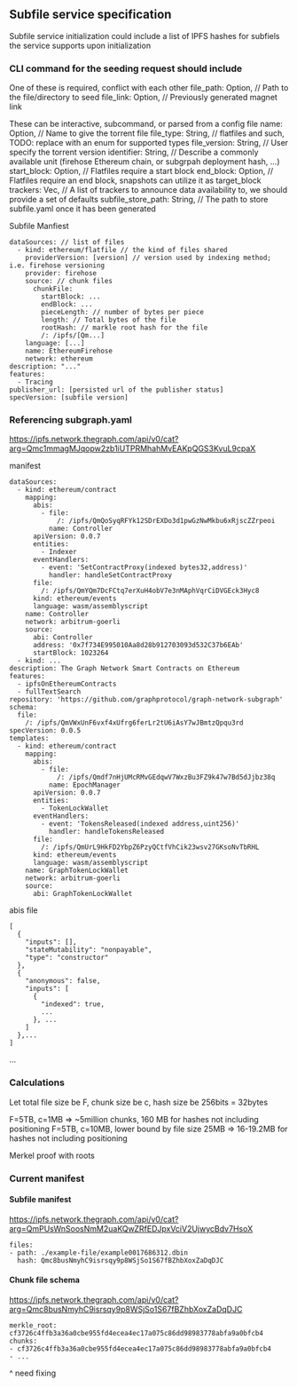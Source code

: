## Subfile service specification 

Subfile service initialization could include a list of IPFS hashes for subfiels the service supports upon initialization

### CLI command for the seeding request should include 

One of these is required, conflict with each other
file_path: Option<String>,   // Path to the file/directory to seed
file_link: Option<String>,   // Previously generated magnet link

These can be interactive, subcommand, or parsed from a config file
name: Option<String>,        // Name to give the torrent file
file_type: String,           // flatfiles and such, TODO: replace with an enum for supported types
file_version: String,        // User specify the torrent version
identifier: String,          // Describe a commonly available unit (firehose Ethereum chain, or subgrpah deployment hash, ...)
start_block: Option<u64>,    // Flatfiles require a start block
end_block: Option<u64>,      // Flatfiles require an end block, snapshots can utilize it as target_block
trackers: Vec<String>, // A list of trackers to announce data availability to, we should provide a set of defaults
subfile_store_path: String, // The path to store subfile.yaml once it has been generated


Subfile Manfiest 
```
dataSources: // list of files
  - kind: ethereum/flatfile // the kind of files shared
    providerVersion: [version] // version used by indexing method; i.e. firehose versioning
    provider: firehose
    source: // chunk files
      chunkFile: 
        startBlock: ...
        endBlock: ...
        pieceLength: // number of bytes per piece
        length: // Total bytes of the file 
        rootHash: // markle root hash for the file
        /: /ipfs/[Qm...] 
    language: [...]
    name: EthereumFirehose
    network: ethereum
description: "..."
features:
  - Tracing
publisher_url: [persisted url of the publisher status]
specVersion: [subfile version]
```



### Referencing subgraph.yaml

https://ipfs.network.thegraph.com/api/v0/cat?arg=Qmc1mmagMJqopw2zb1iUTPRMhahMvEAKpQGS3KvuL9cpaX

manifest
```
dataSources:
  - kind: ethereum/contract
    mapping:
      abis:
        - file:
            /: /ipfs/QmQoSyqRFYk12SDrEXDo3d1pwGzNwMkbu6xRjscZZrpeoi
          name: Controller
      apiVersion: 0.0.7
      entities:
        - Indexer
      eventHandlers:
        - event: 'SetContractProxy(indexed bytes32,address)'
          handler: handleSetContractProxy
      file:
        /: /ipfs/QmYQm7DcFCtq7erXuH4obV7e3nMAphVqrCiDVGEck3Hyc8
      kind: ethereum/events
      language: wasm/assemblyscript
    name: Controller
    network: arbitrum-goerli
    source:
      abi: Controller
      address: '0x7f734E995010Aa8d28b912703093d532C37b6EAb'
      startBlock: 1023264
  - kind: ...
description: The Graph Network Smart Contracts on Ethereum
features:
  - ipfsOnEthereumContracts
  - fullTextSearch
repository: 'https://github.com/graphprotocol/graph-network-subgraph'
schema:
  file:
    /: /ipfs/QmVWxUnF6vxf4xUfrg6ferLr2tU6iAsY7wJBmtzQpqu3rd
specVersion: 0.0.5
templates:
  - kind: ethereum/contract
    mapping:
      abis:
        - file:
            /: /ipfs/Qmdf7nHjUMcRMvGEdqwV7WxzBu3FZ9k47w7Bd5dJjbz38q
          name: EpochManager
      apiVersion: 0.0.7
      entities:
        - TokenLockWallet
      eventHandlers:
        - event: 'TokensReleased(indexed address,uint256)'
          handler: handleTokensReleased
      file:
        /: /ipfs/QmUrL9HkFD2YbpZ6PzyQCtfVhCik23wsv27GKsoNvTbRHL
      kind: ethereum/events
      language: wasm/assemblyscript
    name: GraphTokenLockWallet
    network: arbitrum-goerli
    source:
      abi: GraphTokenLockWallet
```


abis file

```
[
  {
    "inputs": [],
    "stateMutability": "nonpayable",
    "type": "constructor"
  },
  {
    "anonymous": false,
    "inputs": [
      {
        "indexed": true,
        ...
      }, ...
    ]
  },...
]
```

...


### Calculations

Let total file size be F, chunk size be c, hash size be 256bits = 32bytes

F=5TB, c=1MB => ~5million chunks, 160 MB for hashes not including positioning
F=5TB, c=10MB, lower bound by file size 25MB => 16-19.2MB for hashes not including positioning

Merkel proof with roots


### Current manifest


#### Subfile manifest

https://ipfs.network.thegraph.com/api/v0/cat?arg=QmPUsWnSoosNmM2uaKQwZRfEDJpxVciV2UjwycBdv7HsoX
```
files:
- path: ./example-file/example0017686312.dbin
  hash: Qmc8busNmyhC9isrsqy9p8WSjSo1S67fBZhbXoxZaDqDJC
```

#### Chunk file schema

https://ipfs.network.thegraph.com/api/v0/cat?arg=Qmc8busNmyhC9isrsqy9p8WSjSo1S67fBZhbXoxZaDqDJC
```
merkle_root: cf3726c4ffb3a36a0cbe955fd4ecea4ec17a075c86dd98983778abfa9a0bfcb4
chunks:
- cf3726c4ffb3a36a0cbe955fd4ecea4ec17a075c86dd98983778abfa9a0bfcb4
- ...
```
^ need fixing
